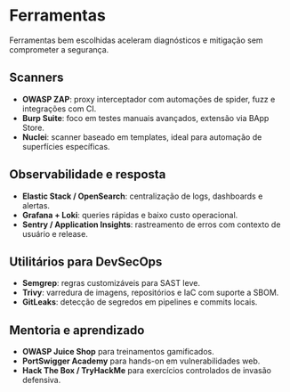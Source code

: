 # Ferramentas
Ferramentas bem escolhidas aceleram diagnósticos e mitigação sem comprometer a segurança.

## Scanners
- **OWASP ZAP**: proxy interceptador com automações de spider, fuzz e integrações com CI.
- **Burp Suite**: foco em testes manuais avançados, extensão via BApp Store.
- **Nuclei**: scanner baseado em templates, ideal para automação de superfícies específicas.

## Observabilidade e resposta
- **Elastic Stack / OpenSearch**: centralização de logs, dashboards e alertas.
- **Grafana + Loki**: queries rápidas e baixo custo operacional.
- **Sentry / Application Insights**: rastreamento de erros com contexto de usuário e release.

## Utilitários para DevSecOps
- **Semgrep**: regras customizáveis para SAST leve.
- **Trivy**: varredura de imagens, repositórios e IaC com suporte a SBOM.
- **GitLeaks**: detecção de segredos em pipelines e commits locais.

## Mentoria e aprendizado
- **OWASP Juice Shop** para treinamentos gamificados.
- **PortSwigger Academy** para hands-on em vulnerabilidades web.
- **Hack The Box / TryHackMe** para exercícios controlados de invasão defensiva.
